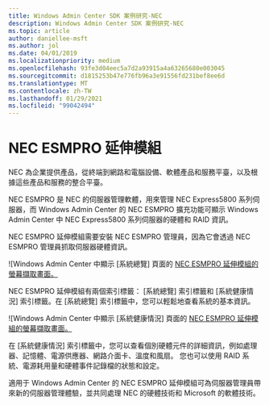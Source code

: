 ```yaml
---
title: Windows Admin Center SDK 案例研究-NEC
description: Windows Admin Center SDK 案例研究-NEC
ms.topic: article
author: daniellee-msft
ms.author: jol
ms.date: 04/01/2019
ms.localizationpriority: medium
ms.openlocfilehash: 93fe3d04eec5a7d2a93915a4a63265680e003045
ms.sourcegitcommit: d1815253b47e776fb96a3e91556fd231bef8ee6d
ms.translationtype: MT
ms.contentlocale: zh-TW
ms.lasthandoff: 01/29/2021
ms.locfileid: "99042494"
---
```

# <a name="nec-esmpro-extension"></a>NEC ESMPRO 延伸模組

NEC 為企業提供產品，從終端到網路和電腦設備、軟體產品和服務平臺，以及根據這些產品和服務的整合平臺。

NEC ESMPRO 是 NEC 的伺服器管理軟體，用來管理 NEC Express5800 系列伺服器，而 Windows Admin Center 的 NEC ESMPRO 擴充功能可顯示 Windows Admin Center 中 NEC Express5800 系列伺服器的硬體和 RAID 資訊。

NEC ESMPRO 延伸模組需要安裝 NEC ESMPRO 管理員，因為它會透過 NEC ESMPRO 管理員抓取伺服器硬體資訊。

![Windows Admin Center 中顯示 [系統總覽] 頁面的 [NEC ESMPRO 延伸模組的螢幕擷取畫面。](../../media/extend-case-study-nec/nec-1.png)

NEC ESMPRO 延伸模組有兩個索引標籤： [系統總覽] 索引標籤和 [系統健康情況] 索引標籤。在 [系統總覽] 索引標籤中，您可以輕鬆地查看系統的基本資訊。

![Windows Admin Center 中顯示 [系統健康情況] 頁面的 [NEC ESMPRO 延伸模組的螢幕擷取畫面。](../../media/extend-case-study-nec/nec-2.png)

在 [系統健康情況] 索引標籤中，您可以查看個別硬體元件的詳細資訊，例如處理器、記憶體、電源供應器、網路介面卡、溫度和風扇。 您也可以使用 RAID 系統、電源耗用量和硬體事件記錄檔的狀態和設定。

適用于 Windows Admin Center 的 NEC ESMPRO 延伸模組可為伺服器管理員帶來新的伺服器管理體驗，並共同處理 NEC 的硬體技術和 Microsoft 的軟體技術。